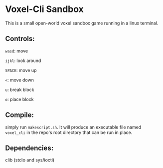 # Voxel-Cli Sandbox

This is a small open-world voxel sandbox game running in a linux terminal.

## Controls:

`wasd`: move

`ijkl`: look around

`SPACE`: move up

`<`: move down

`u`: break block

`o`: place block

## Compile:

simply run `makescript.sh`. It will produce an executable file named `voxel_cli` in the repo's root directory that can be run in place.

## Dependencies:

clib (stdio and sys/ioctl)
